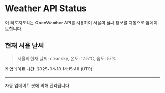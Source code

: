 
# Weather API Status

이 리포지토리는 OpenWeather API를 사용하여 서울의 날씨 정보를 자동으로 업데이트합니다.

## 현재 서울 날씨
> 서울의 현재 날씨: clear sky, 온도: 12.5°C, 습도: 57%

⏳ 업데이트 시간: 2025-04-10 14:15:48 (UTC)

---
자동 업데이트 봇에 의해 관리됩니다.
